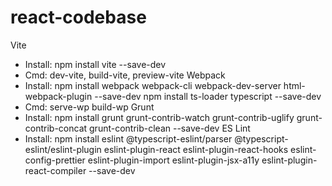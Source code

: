 # react-codebase
<!-- Build tools -->
Vite
- Install: npm install vite --save-dev
- Cmd: dev-vite, build-vite, preview-vite
Webpack
- Install: npm install webpack webpack-cli webpack-dev-server html-webpack-plugin --save-dev
npm install ts-loader typescript --save-dev
- Cmd: serve-wp
build-wp
Grunt
- Install: npm install grunt grunt-contrib-watch grunt-contrib-uglify grunt-contrib-concat grunt-contrib-clean --save-dev
ES Lint
- Install: npm install eslint @typescript-eslint/parser @typescript-eslint/eslint-plugin eslint-plugin-react eslint-plugin-react-hooks  eslint-config-prettier eslint-plugin-import eslint-plugin-jsx-a11y eslint-plugin-react-compiler --save-dev
